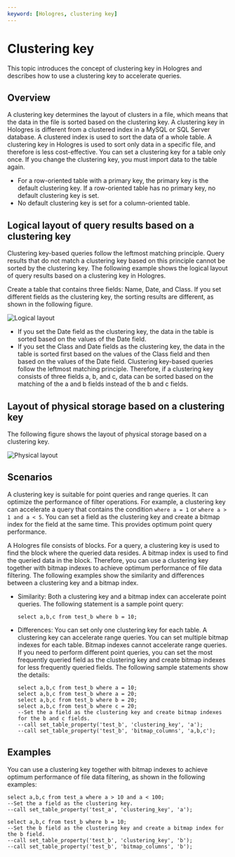 ```yaml
---
keyword: [Hologres, clustering key]
---
```


# Clustering key

This topic introduces the concept of clustering key in Hologres and describes how to use a clustering key to accelerate queries.

## Overview

A clustering key determines the layout of clusters in a file, which means that the data in the file is sorted based on the clustering key. A clustering key in Hologres is different from a clustered index in a MySQL or SQL Server database. A clustered index is used to sort the data of a whole table. A clustering key in Hologres is used to sort only data in a specific file, and therefore is less cost-effective. You can set a clustering key for a table only once. If you change the clustering key, you must import data to the table again.

-   For a row-oriented table with a primary key, the primary key is the default clustering key. If a row-oriented table has no primary key, no default clustering key is set.
-   No default clustering key is set for a column-oriented table.

## Logical layout of query results based on a clustering key

Clustering key-based queries follow the leftmost matching principle. Query results that do not match a clustering key based on this principle cannot be sorted by the clustering key. The following example shows the logical layout of query results based on a clustering key in Hologres.

Create a table that contains three fields: Name, Date, and Class. If you set different fields as the clustering key, the sorting results are different, as shown in the following figure.

![Logical layout](https://static-aliyun-doc.oss-accelerate.aliyuncs.com/assets/img/en-US/1858476161/p239431.png)

-   If you set the Date field as the clustering key, the data in the table is sorted based on the values of the Date field.
-   If you set the Class and Date fields as the clustering key, the data in the table is sorted first based on the values of the Class field and then based on the values of the Date field. Clustering key-based queries follow the leftmost matching principle. Therefore, if a clustering key consists of three fields a, b, and c, data can be sorted based on the matching of the a and b fields instead of the b and c fields.

## Layout of physical storage based on a clustering key

The following figure shows the layout of physical storage based on a clustering key.

![Physical layout](https://static-aliyun-doc.oss-accelerate.aliyuncs.com/assets/img/en-US/1858476161/p239433.png)

## Scenarios

A clustering key is suitable for point queries and range queries. It can optimize the performance of filter operations. For example, a clustering key can accelerate a query that contains the condition `where a = 1` or `where a > 1 and a < 5`. You can set a field as the clustering key and create a bitmap index for the field at the same time. This provides optimum point query performance.

A Hologres file consists of blocks. For a query, a clustering key is used to find the block where the queried data resides. A bitmap index is used to find the queried data in the block. Therefore, you can use a clustering key together with bitmap indexes to achieve optimum performance of file data filtering. The following examples show the similarity and differences between a clustering key and a bitmap index.

-   Similarity: Both a clustering key and a bitmap index can accelerate point queries. The following statement is a sample point query:

    ```
    select a,b,c from test_b where b = 10;
    ```

-   Differences: You can set only one clustering key for each table. A clustering key can accelerate range queries. You can set multiple bitmap indexes for each table. Bitmap indexes cannot accelerate range queries. If you need to perform different point queries, you can set the most frequently queried field as the clustering key and create bitmap indexes for less frequently queried fields. The following sample statements show the details:

    ```
    select a,b,c from test_b where a = 10;
    select a,b,c from test_b where a = 20;
    select a,b,c from test_b where b = 20;
    select a,b,c from test_b where c = 20;
    --Set the a field as the clustering key and create bitmap indexes for the b and c fields.
    --call set_table_property('test_b', 'clustering_key', 'a');
    --call set_table_property('test_b', 'bitmap_columns', 'a,b,c');
    ```


## Examples

You can use a clustering key together with bitmap indexes to achieve optimum performance of file data filtering, as shown in the following examples:

```
select a,b,c from test_a where a > 10 and a < 100;
--Set the a field as the clustering key.
--call set_table_property('test_a', 'clustering_key', 'a');

select a,b,c from test_b where b = 10;
--Set the b field as the clustering key and create a bitmap index for the b field.
--call set_table_property('test_b', 'clustering_key', 'b');
--call set_table_property('test_b', 'bitmap_columns', 'b');
```

